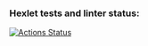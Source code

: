 ### Hexlet tests and linter status:
[![Actions Status](https://github.com/paalso/python-project-lvl2/workflows/hexlet-check/badge.svg)](https://github.com/paalso/python-project-lvl2/actions)
